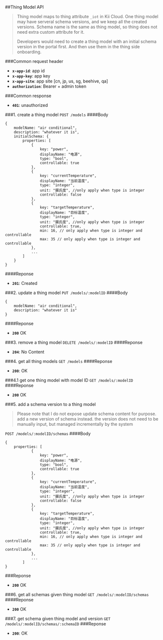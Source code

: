 ##Thing Model API
> Thing model maps to thing attribute `_iot` in Kii Cloud. One thing model may have serveral schema versions, and we keep all the created versions. Schema name is the same as thing model, so thing does not need extra custom attribute for it.
> 
> Developers would need to create a thing model with an initial schema version in the portal first. And then use them in the thing side onboarding.

###Common request header
 - **`x-app-id`**: app id
 - **`x-app-key`**: app key
 - **`x-app-site`**: app site [cn, jp, us, sg, beehive, qa]
 - **`authorization`**: Bearer + admin token

###Common response
- **`401`**: unauthorized

###1. create a thing model
`POST /models`
####Body
```
{
	modelName: "air conditional",
	description: "whatever it is",
	initialSchema: {
		properties: [
			{
				key: "power",
				displayName: "电源",
				type: "bool",
				controllable: true
			},
			{
				key: "currentTemperature",
				displayName: "当前温度",
				type: "integer",
				unit: "摄氏度", //only apply when type is integer
				controllable: false			
			},
			{
				key: "targetTemperature",
				displayName: "目标温度",
				type: "integer",
				unit: "摄氏度", //only apply when type is integer
				controllable: true,
				min: 16, // only apply when type is integer and controllable
				max: 35 // only apply when type is integer and controllable
			},
			...
		]
	}
}
```
####Reponse
 - **`201`**: Created
 
###2. update a thing model
`PUT /models/:modelID`
####Body
```
{
	modelName: "air conditional",
	description: "whatever it is"
}
```
####Reponse
 - **`200`** OK

###3. remove a thing model
`DELETE /models/:modelID`
####Reponse
 - **`204`**: No Content
 
###4. get all thing models
`GET /models`
####Reponse
 - **`200`**: OK

###4.1 get one thing model with model ID
`GET /models/:modelID`
####Reponse
 - **`200`** OK

###5. add a schema version to a thing model
> Please note that I do not expose update schema content for purpose. add a new version of schema instead. the version does not need to be manually input, but managed incrementally by the system

`POST /models/:modelID/schemas`
####Body
```
{
	properties: [
			{
				key: "power",
				displayName: "电源",
				type: "bool",
				controllable: true
			},
			{
				key: "currentTemperature",
				displayName: "当前温度",
				type: "integer",
				unit: "摄氏度", //only apply when type is integer
				controllable: false			
			},
			{
				key: "targetTemperature",
				displayName: "目标温度",
				type: "integer",
				unit: "摄氏度", //only apply when type is integer
				controllable: true,
				min: 16, // only apply when type is integer and controllable
				max: 35 // only apply when type is integer and controllable
			},
			...
		]
}
```
###Reponse
 - **`200`** OK
 
###6. get all schemas given thing model
`GET /models/:modelID/schemas`
####Reponse
 - **`200`** OK

###7. get schema given thing model and version
`GET /models/:modelID/schemas/:schemaID`
###Reponse
 - **`200`**: OK

